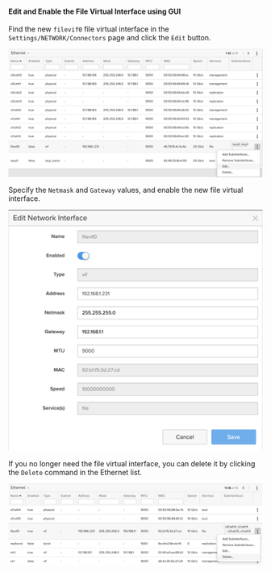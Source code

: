 #### Edit and Enable the File Virtual Interface using GUI
Find the new `filevif0` file virtual interface in the `Settings/NETWORK/Connectors` page and click the `Edit` button.

![Edit Virtual Network Interface](https://github.com/zsvoboda/fadoc/blob/main/src/img/vif.lacp/edit.file.vif.png)

Specify the `Netmask` and `Gateway` values, and enable the new file virtual interface.

![Edit Virtual Network Interface Dialog](https://github.com/zsvoboda/fadoc/blob/main/src/img/vif.physical/edit.file.vif.dialog.png)

If you no longer need the file virtual interface, you can delete it by clicking the `Delete` command in the Ethernet list.

![Delete Virtual Network Interface](https://github.com/zsvoboda/fadoc/blob/main/src/img/vif.physical/delete.file.vif.png)



